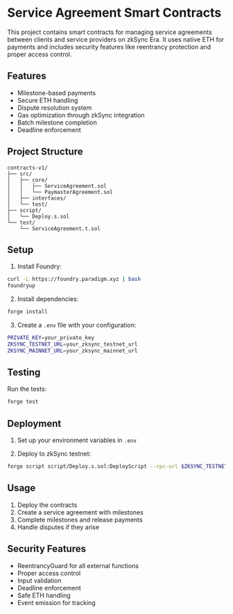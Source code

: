 # Service Agreement Smart Contracts

This project contains smart contracts for managing service agreements between clients and service providers on zkSync Era. It uses native ETH for payments and includes security features like reentrancy protection and proper access control.

## Features

- Milestone-based payments
- Secure ETH handling
- Dispute resolution system
- Gas optimization through zkSync integration
- Batch milestone completion
- Deadline enforcement

## Project Structure

```
contracts-v1/
├── src/
│   ├── core/
│   │   ├── ServiceAgreement.sol
│   │   └── PaymasterAgreement.sol
│   ├── interfaces/
│   └── test/
├── script/
│   └── Deploy.s.sol
└── test/
    └── ServiceAgreement.t.sol
```

## Setup

1. Install Foundry:

```bash
curl -L https://foundry.paradigm.xyz | bash
foundryup
```

2. Install dependencies:

```bash
forge install
```

3. Create a `.env` file with your configuration:

```bash
PRIVATE_KEY=your_private_key
ZKSYNC_TESTNET_URL=your_zksync_testnet_url
ZKSYNC_MAINNET_URL=your_zksync_mainnet_url
```

## Testing

Run the tests:

```bash
forge test
```

## Deployment

1. Set up your environment variables in `.env`

2. Deploy to zkSync testnet:

```bash
forge script script/Deploy.s.sol:DeployScript --rpc-url $ZKSYNC_TESTNET_URL --broadcast
```

## Usage

1. Deploy the contracts
2. Create a service agreement with milestones
3. Complete milestones and release payments
4. Handle disputes if they arise

## Security Features

- ReentrancyGuard for all external functions
- Proper access control
- Input validation
- Deadline enforcement
- Safe ETH handling
- Event emission for tracking
